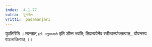 ```yaml
---
index:  4.1.77
sutra:  यूनस्तिः
vritti:  padamanjari
---
```


युवतिरिति । त्यन्तात् `इतो मनुष्यजातेः` इति ङीष्न भवति; तिप्रत्ययेनैव स्त्रीत्वस्योक्तत्वात् , यौवनस्य वाऽजातित्वात् ।।
